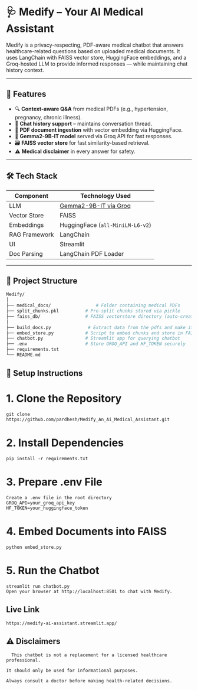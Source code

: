 # 🩺 Medify – Your AI Medical Assistant

Medify is a privacy-respecting, PDF-aware medical chatbot that answers healthcare-related questions based on uploaded medical documents. It uses LangChain with FAISS vector store, HuggingFace embeddings, and a Groq-hosted LLM to provide informed responses — while maintaining chat history context.

---

## 🚀 Features

- 🔍 **Context-aware Q&A** from medical PDFs (e.g., hypertension, pregnancy, chronic illness).
- 💬 **Chat history support** – maintains conversation thread.
- 📄 **PDF document ingestion** with vector embedding via HuggingFace.
- 🧠 **Gemma2-9B-IT model** served via Groq API for fast responses.
- 🗃️ **FAISS vector store** for fast similarity-based retrieval.
- ⚠️ **Medical disclaimer** in every answer for safety.

---

## 🛠️ Tech Stack

| Component            | Technology Used               |
|---------------------|-------------------------------|
| LLM                 | [Gemma2-9B-IT via Groq](https://console.groq.com) |
| Vector Store        | FAISS                         |
| Embeddings          | HuggingFace (`all-MiniLM-L6-v2`) |
| RAG Framework       | LangChain                     |
| UI                  | Streamlit                     |
| Doc Parsing         | LangChain PDF Loader          |

---

## 📁 Project Structure

```bash
Medify/
│
├── medical_docs/                 # Folder containing medical PDFs
├── split_chunks.pkl          # Pre-split chunks stored via pickle
├── faiss_db/                 # FAISS vectorstore directory (auto-created)
│
├── build_docs.py              # Extract data from the pdfs and make it to chunks
├── embed_store.py            # Script to embed chunks and store in FAISS
├── chatbot.py                # Streamlit app for querying chatbot
├── .env                      # Store GROQ_API and HF_TOKEN securely
├── requirements.txt
└── README.md
```

## 🧪 Setup Instructions
# 1. Clone the Repository
    git clone https://github.com/pardhesh/Medify_An_Ai_Medical_Assistant.git

# 2. Install Dependencies
    pip install -r requirements.txt

# 3. Prepare .env File
    Create a .env file in the root directory
    GROQ_API=your_groq_api_key
    HF_TOKEN=your_huggingface_token

# 4. Embed Documents into FAISS
    python embed_store.py

# 5. Run the Chatbot
    streamlit run chatbot.py
    Open your browser at http://localhost:8501 to chat with Medify.

## Live Link
    https://medify-ai-assistant.streamlit.app/

 ## ⚠️ Disclaimers

      This chatbot is not a replacement for a licensed healthcare professional.
    
    It should only be used for informational purposes.
    
    Always consult a doctor before making health-related decisions.


